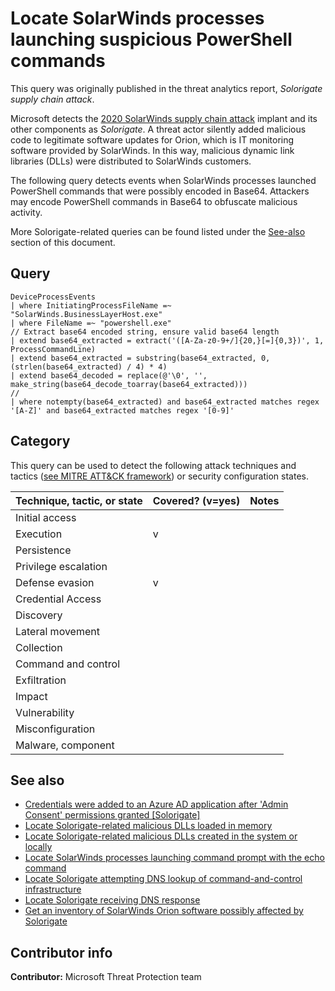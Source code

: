 # Locate SolarWinds processes launching suspicious PowerShell commands

This query was originally published in the threat analytics report, *Solorigate supply chain attack*.

Microsoft detects the [2020 SolarWinds supply chain attack](https://msrc-blog.microsoft.com/2020/12/13/customer-guidance-on-recent-nation-state-cyber-attacks/) implant and its other components as *Solorigate*. A threat actor silently added malicious code to legitimate software updates for Orion, which is IT monitoring software provided by SolarWinds. In this way, malicious dynamic link libraries (DLLs) were distributed to SolarWinds customers.

The following query detects events when SolarWinds processes launched PowerShell commands that were possibly encoded in Base64. Attackers may encode PowerShell commands in Base64 to obfuscate malicious activity.

More Solorigate-related queries can be found listed under the [See-also](#see-also) section of this document.

## Query

```kusto
DeviceProcessEvents
| where InitiatingProcessFileName =~ "SolarWinds.BusinessLayerHost.exe"
| where FileName =~ "powershell.exe"
// Extract base64 encoded string, ensure valid base64 length
| extend base64_extracted = extract('([A-Za-z0-9+/]{20,}[=]{0,3})', 1, ProcessCommandLine)
| extend base64_extracted = substring(base64_extracted, 0, (strlen(base64_extracted) / 4) * 4)
| extend base64_decoded = replace(@'\0', '', make_string(base64_decode_toarray(base64_extracted)))
//
| where notempty(base64_extracted) and base64_extracted matches regex '[A-Z]' and base64_extracted matches regex '[0-9]'
```

## Category

This query can be used to detect the following attack techniques and tactics ([see MITRE ATT&CK framework](https://attack.mitre.org/)) or security configuration states.

| Technique, tactic, or state | Covered? (v=yes) | Notes |
|------------------------|----------|-------|
| Initial access |  |  |
| Execution | v |  |
| Persistence |  |  |
| Privilege escalation |  |  |
| Defense evasion | v |  |
| Credential Access |  |  |
| Discovery |  |  |
| Lateral movement |  |  |
| Collection |  |  |
| Command and control |  |  |
| Exfiltration |  |  |
| Impact |  |  |
| Vulnerability |  |  |
| Misconfiguration |  |  |
| Malware, component |  |  |

## See also

* [Credentials were added to an Azure AD application after 'Admin Consent' permissions granted [Solorigate]](../Persistence/CredentialsAddAfterAdminConsentedToApp[Solorigate].md)
* [Locate Solorigate-related malicious DLLs loaded in memory](solorigate-locate-dll-loaded-in-memory.md)
* [Locate Solorigate-related malicious DLLs created in the system or locally](solorigate-locate-dll-created-locally.md)
* [Locate SolarWinds processes launching command prompt with the echo command](solorigate-launching-cmd-echo.md)
* [Locate Solorigate attempting DNS lookup of command-and-control infrastructure](solorigate-c2-lookup-from-nonbrowser.md)
* [Locate Solorigate receiving DNS response](solorigate-c2-lookup-response.md)
* [Get an inventory of SolarWinds Orion software possibly affected by Solorigate](solorigate-possible-affected-software-orion.md)

## Contributor info

**Contributor:** Microsoft Threat Protection team
